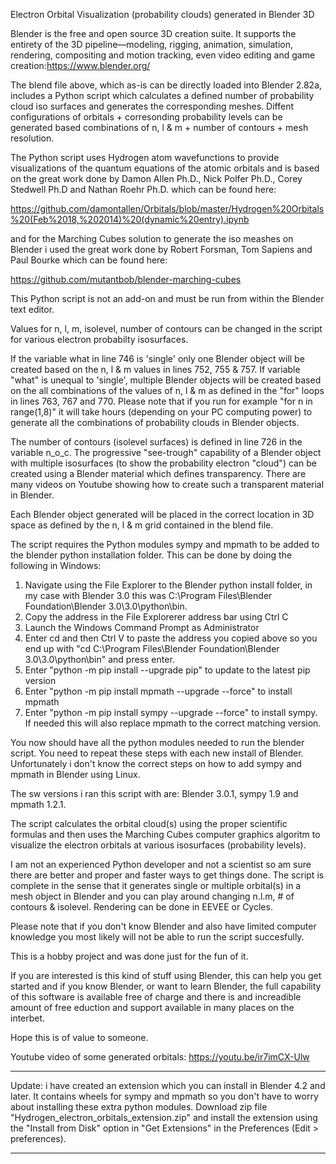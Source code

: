 Electron Orbital Visualization (probability clouds) generated in Blender 3D

Blender is the free and open source 3D creation suite. It supports the entirety of the 3D pipeline—modeling, rigging, animation, simulation, rendering, compositing and motion tracking, even video editing and game creation:https://www.blender.org/

The blend file above, which as-is can be directly loaded into Blender 2.82a, includes a Python script which calculates a defined number of probability cloud iso surfaces and generates the corresponding meshes. Diffent configurations of orbitals + corresonding probability levels can be generated based combinations of n, l & m + number of contours + mesh resolution.

The Python script uses Hydrogen atom wavefunctions to provide visualizations of the quantum equations of the atomic orbitals and is based on the great work done by Damon Allen Ph.D., Nick Polfer Ph.D., Corey Stedwell Ph.D and Nathan Roehr Ph.D. which can be found here: 

https://github.com/damontallen/Orbitals/blob/master/Hydrogen%20Orbitals%20(Feb%2018,%202014)%20(dynamic%20entry).ipynb 

and for the Marching Cubes solution to generate the iso meashes on Blender i used the great work done by Robert Forsman, Tom Sapiens and Paul Bourke which can be found here:

https://github.com/mutantbob/blender-marching-cubes

This Python script is not an add-on and must be run from within the Blender text editor.

Values for n, l, m, isolevel, number of contours can be changed in the script for various electron probabilty isosurfaces.

If the variable what in line 746 is 'single' only one Blender object will be created based on the n, l & m values in lines 752, 755 & 757.
If variable "what" is unequal to 'single', multiple Blender objects will be created based on the all combinations of the values of n, l & m as defined in the "for" loops in lines 763, 767 and 770. Please note that if you run for example "for n in range(1,8)" it will take hours (depending on your PC computing power) to generate all the combinations of probability clouds in Blender objects. 

The number of contours (isolevel surfaces) is defined in line 726 in the variable n_o_c. The progressive "see-trough" capability of a Blender object with multiple isosurfaces (to show the probability electron "cloud") can be created using a Blender material which defines transparency. There are many videos on Youtube showing how to create such a transparent material in Blender. 

Each Blender object generated will be placed in the correct location in 3D space as defined by the n, l & m grid contained in the blend file.   

The script requires the Python modules sympy and mpmath to be added to the blender python installation folder. This can be done by doing the following in Windows:

1) Navigate using the File Explorer to the Blender python install folder, in my case with Blender 3.0 this was C:\Program Files\Blender Foundation\Blender 3.0\3.0\python\bin.  
2) Copy the address in the File Explorerer address bar using Ctrl C 
3) Launch the Windows Command Prompt as Administrator
4) Enter cd and then Ctrl V to paste the address you copied above so you end up with "cd C:\Program Files\Blender Foundation\Blender 3.0\3.0\python\bin" and press enter. 
5) Enter "python -m pip install --upgrade pip" to update to the latest pip version
6) Enter "python -m pip install mpmath --upgrade --force" to install mpmath
7) Enter "python -m pip install sympy --upgrade --force" to install sympy. If needed this will also replace mpmath to the correct matching version. 

You now should have all the python modules needed to run the blender script. You need to repeat these steps with each new install of Blender. Unfortunately i don't know the correct steps on how to add sympy and mpmath in Blender using Linux.

The sw versions i ran this script with are: Blender 3.0.1, sympy 1.9 and mpmath 1.2.1. 

The script calculates the orbital cloud(s) using the proper scientific formulas and then uses the Marching Cubes computer graphics algoritm to visualize the electron orbitals at various isosurfaces (probability levels).

I am not an experienced Python developer and not a scientist so am sure there are better and proper and faster ways to get things done. The script is complete in the sense that it generates single or multiple orbital(s) in a mesh object in Blender and you can play around changing n.l.m, # of contours & isolevel. Rendering can be done in EEVEE or Cycles.

Please note that if you don't know Blender and also have limited computer knowledge you most likely will not be able to run the script succesfully.   

This is a hobby project and was done just for the fun of it.

If you are interested is this kind of stuff using Blender, this can help you get started and if you know Blender, or want to learn Blender, the full capability of this software is available free of charge and there is and increadible amount of free eduction and support available in many places on the interbet.  

Hope this is of value to someone.

Youtube video of some generated orbitals: 
https://youtu.be/ir7imCX-Ulw
*****************************************
Update: i have created an extension which you can install in Blender 4.2 and later. It contains wheels for sympy and mpmath so you don't have to worry about installing these extra python modules. Download zip file "Hydrogen_electron_orbitals_extension.zip" and install the extension using the "Install from Disk" option in "Get Extensions" in the Preferences (Edit > preferences).
*****************************************
